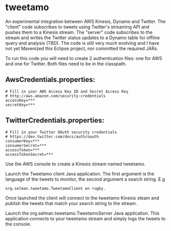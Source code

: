 tweetamo
========

An experimental integration between AWS Kinesis, Dynamo and Twitter. The "client" code subscribes to tweets using Twitter's streaming API and pushes them to a Kinesis stream. The "server" code subscribes to the stream and writes the Twitter status updates to a Dynamo table for offline query and analysis (TBD). The code is still very much evolving and I have not yet Mavenized this Eclipse project, nor committed the required JARs.

To run this code you will need to create 2 authentication files: one for AWS and one for Twitter. Both files need to be in the classpath.

AwsCredentials.properties:
--------------------------
    # Fill in your AWS Access Key ID and Secret Access Key
    # http://aws.amazon.com/security-credentials
    accessKey=***
    secretKey=***

TwitterCredentials.properties:
------------------------------
    # Fill in your Twitter OAuth security credentials
    # https://dev.twitter.com/docs/auth/oauth
    consumerKey=***
    consumerSecret=***
    accessToken=***
    accessTokenSecret=***

Use the AWS console to create a Kinesis stream named tweetamo.

Launch the Tweetamo client Java application. The first argument is the language of the tweets to monitor, the second argument a search string. E.g 

    org.selman.tweetamo.TweetamoClient en rugby. 
    
Once launched the client will connect to the tweetamo Kinesis steam and publish the tweets that match your search string to the stream.

Launch the org.selman.tweetamo.TweetamoServer Java application. This application connects to your tweetamo stream and simply logs the tweets to the console.
